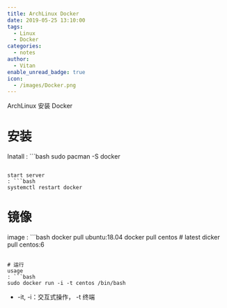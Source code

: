 ```yaml
---
title: ArchLinux Docker
date: 2019-05-25 13:10:00
tags:
  - Linux
  - Docker
categories:
  - notes
author:
  - Vitan
enable_unread_badge: true
icon:
  - /images/Docker.png
---
```

ArchLinux 安装 Docker
<!--more-->
# 安装
Inatall
: ```bash
  sudo pacman -S docker
  ```

start server
: ```bash
  systemctl restart docker 
  ```

# 镜像
image
: ```bash
  docker pull ubuntu:18.04
  docker pull centos # latest
  dicker pull centos:6
  ```

# 运行
usage
: ```bash
  sudo docker run -i -t centos /bin/bash
  ```
  - -it, -i：交互式操作， -t 终端